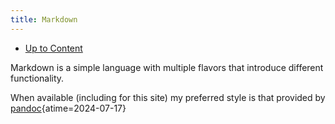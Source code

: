 ```yaml
---
title: Markdown
---
```


- [Up to Content](content)

Markdown is a simple language with multiple flavors that introduce
different functionality.

When available (including for this site) my preferred style
is that provided by
[pandoc](https://pandoc.org/MANUAL.html#pandocs-markdown "Pandoc's Markdown"){atime=2024-07-17}
